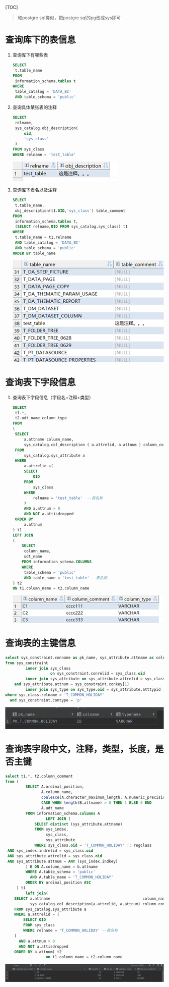 [TOC]



> 和postgre sql类似，把postgre sql的pg改成sys即可

# 查询库下的表信息

1. 查询库下有哪些表

   ```sql
   SELECT
   	t.table_name
   FROM
   	information_schema.tables t
   WHERE
   	table_catalog = 'DATA_BI'
   	AND table_schema = 'public'
   ```

2. 查询具体某张表的注释

   ```sql
   SELECT
   	relname,
   	sys_catalog.obj_description(
   		oid,
   		'sys_class'
   	)
   FROM sys_class
   WHERE relname = 'test_table'
   ```

   ![image-20210112100910480](img/image-20210112100910480.png)

3. 查询库下表名以及注释

   ```sql
   SELECT
   	t.table_name,
   	obj_description(t1.OID,'sys_class') table_comment
   FROM
   	information_schema.tables t,
   	(SELECT relname,OID FROM sys_catalog.sys_class) t1
   WHERE
   	t.table_name = t1.relname 
   	AND table_catalog = 'DATA_BI'
   	AND table_schema = 'public'
   ORDER BY table_name
   ```

   ![image-20210112100754675](img/image-20210112100754675.png)

# 查询表下字段信息

1. 查询表下字段信息（字段名+注释+类型）

   ```sql
   SELECT
   	t1.*,
   	t2.udt_name column_type 
   FROM
   (
   	SELECT
   		a.attname column_name,
   		sys_catalog.col_description ( a.attrelid, a.attnum ) column_comment 
   	FROM
   		sys_catalog.sys_attribute a 
   	WHERE
   		a.attrelid =(
   		SELECT
   			OID 
   		FROM
   			sys_class 
   		WHERE
   			relname = 'test_table'  --表名称
   		) 
   		AND a.attnum > 0 
   		AND NOT a.attisdropped 
   	ORDER BY
   		a.attnum 
   ) t1
   LEFT JOIN 
   ( 
       SELECT 
       	column_name, 
       	udt_name 
       FROM information_schema.COLUMNS 
       WHERE 
       	table_schema = 'public' 
       	AND table_name = 'test_table' --表名称
   ) t2 
   ON t1.column_name = t2.column_name
   ```

   ![image-20210112100645369](img/image-20210112100645369.png)

# 查询表的主键信息

```sql
select sys_constraint.conname as pk_name, sys_attribute.attname as colname, sys_type.typname as typename
from sys_constraint
         inner join sys_class
                    on sys_constraint.conrelid = sys_class.oid
         inner join sys_attribute on sys_attribute.attrelid = sys_class.oid
    and sys_attribute.attnum = sys_constraint.conkey[1]
         inner join sys_type on sys_type.oid = sys_attribute.atttypid
where sys_class.relname = 'T_COMMON_HOLIDAY'
  and sys_constraint.contype = 'p'
```

![image-20210525124703318](img/image-20210525124703318.png)

# 查询表字段中文，注释，类型，长度，是否主键

```sql
select t1.*, t2.column_comment
from (
         SELECT A.ordinal_position,
                A.column_name,
                coalesce(A.character_maximum_length, A.numeric_precision, -1) as length,
                CASE WHEN length(B.attname) > 0 THEN 1 ELSE 0 END             AS is_pk,
                A.udt_name                                                    as column_type
         FROM information_schema.columns A
                  LEFT JOIN (
             SELECT distinct (sys_attribute.attname)
             FROM sys_index,
                  sys_class,
                  sys_attribute
             WHERE sys_class.oid = 'T_COMMON_HOLIDAY' :: regclass
 AND sys_index.indrelid = sys_class.oid
 AND sys_attribute.attrelid = sys_class.oid
 AND sys_attribute.attnum = ANY (sys_index.indkey)
         ) B ON A.column_name = b.attname
         WHERE A.table_schema = 'public'
           AND A.table_name = 'T_COMMON_HOLIDAY'
         ORDER BY ordinal_position ASC
     ) t1
         left join(
    SELECT a.attname                                         column_name,
           sys_catalog.col_description(a.attrelid, a.attnum) column_comment
    FROM sys_catalog.sys_attribute a
    WHERE a.attrelid = (
        SELECT OID
        FROM sys_class
        WHERE relname = 'T_COMMON_HOLIDAY' --表名称
    )
      AND a.attnum > 0
      AND NOT a.attisdropped
    ORDER BY a.attnum) t2
                  on t1.column_name = t2.column_name
```

![image-20210525130735168](img/image-20210525130735168.png)